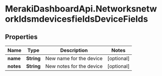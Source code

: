 # MerakiDashboardApi.NetworksnetworkIdsmdevicesfieldsDeviceFields

## Properties
Name | Type | Description | Notes
------------ | ------------- | ------------- | -------------
**name** | **String** | New name for the device | [optional] 
**notes** | **String** | New notes for the device | [optional] 

